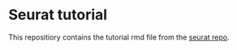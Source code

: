 # Seurat tutorial
This repositiory contains the tutorial rmd file from the [seurat repo](https://github.com/satijalab/seurat).
